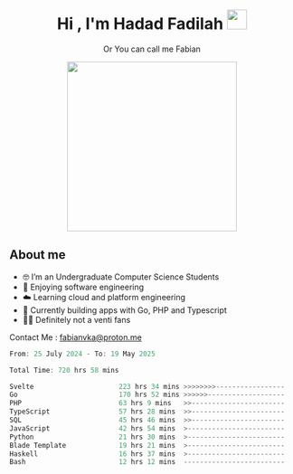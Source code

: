 <h1 align="center">Hi , I'm Hadad Fadilah  <img src="https://media.giphy.com/media/hvRJCLFzcasrR4ia7z/giphy.gif" width="35" ></h1>
<p align="center"><span>Or You can call me <span style="font: bold">Fabian</span></p>
<p align="center">
<img src="https://media.tenor.com/78dNivDemDAAAAAi/speech-bubble-venti.gif" width="300"/>    
</p>

##  About me
- 🤓 I’m an Undergraduate Computer Science Students
- 🍰 Enjoying software engineering
- ☁️ Learning cloud and platform engineering
- 🧰 Currently building apps with Go, PHP and Typescript 
- 🏃‍♂️ Definitely not a venti fans

Contact Me : fabianvka@proton.me

<!--START_SECTION:waka-->

```go
From: 25 July 2024 - To: 19 May 2025

Total Time: 720 hrs 58 mins

Svelte                     223 hrs 34 mins >>>>>>>>-----------------   30.74 %
Go                         170 hrs 52 mins >>>>>>-------------------   23.50 %
PHP                        63 hrs 9 mins   >>-----------------------   08.69 %
TypeScript                 57 hrs 28 mins  >>-----------------------   07.90 %
SQL                        45 hrs 46 mins  >>-----------------------   06.29 %
JavaScript                 42 hrs 54 mins  >------------------------   05.90 %
Python                     21 hrs 30 mins  >------------------------   02.96 %
Blade Template             19 hrs 21 mins  >------------------------   02.66 %
Haskell                    16 hrs 37 mins  >------------------------   02.29 %
Bash                       12 hrs 12 mins  -------------------------   01.68 %
```

<!--END_SECTION:waka-->




<!--
**Fadil-Tao/Fadil-Tao** is a ✨ _special_ ✨ repository because its `README.md` (this file) appears on your GitHub profile.


